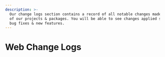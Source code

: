 ```yaml
---
description: >-
  Our change logs section contains a record of all notable changes made to each
  of our projects & packages. You will be able to see changes applied such as
  bug fixes & new features.
---
```


# Web Change Logs

